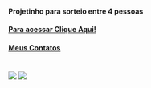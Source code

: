 #### Projetinho para sorteio entre 4 pessoas
#### <a href="https://joaodedeusrsfilho.github.io/projeto-sorteio-numerico/"> Para acessar Clique Aqui!
  #### Meus Contatos
# <div> 
  <a href = "mailto:joaodedeusrsfilho@gmail.com"><img src="https://img.shields.io/badge/-Gmail-%23333?style=for-the-badge&logo=gmail&logoColor=white" target="_blank"></a>
  <a href="https://www.linkedin.com/in/joaodedeusrsfilho" target="_blank"><img src="https://img.shields.io/badge/-LinkedIn-%230077B5?style=for-the-badge&logo=linkedin&logoColor=white" target="_blank"></a> 
# </div>
